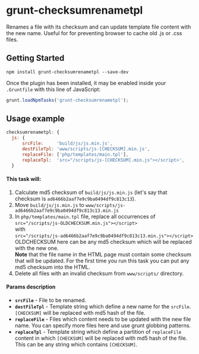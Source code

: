 # grunt-checksumrenametpl
Renames a file with its checksum and can update template file content with the new name.
Useful for for preventing browser to cache old .js or .css files.


## Getting Started
```shell
npm install grunt-checksumrenametpl --save-dev
```
Once the plugin has been installed, it may be enabled inside your `.Gruntfile` with this line of JavaScript:

```js
grunt.loadNpmTasks('grunt-checksumrenametpl');
```


## Usage example
```js
checksumrenametpl: {
  js: {
      srcFile:     'build/js/js.min.js',
      destFileTpl: 'www/scripts/js-[CHECKSUM].min.js',
      replaceFile: ['php/templates/main.tpl'],
      replaceTpl:  'src="/scripts/js-[CHECKSUM].min.js"></script>',
  }
```


#### This task will:
1. Calculate md5 checksum of `build/js/js.min.js` (let's say that checksum is `ad6466b2aaf7e9c9ba0494df9c813c13`).
2. Move `build/js/js.min.js` to `www/scripts/js-ad6466b2aaf7e9c9ba0494df9c813c13.min.js`  
3. In `php/templates/main.tpl` file, replace all occurrences of  
   `src="/scripts/js-OLDCHECKSUM.min.js"></script>`  
   with  
   `src="/scripts/js-ad6466b2aaf7e9c9ba0494df9c813c13.min.js"></script>`  
   OLDCHECKSUM here can be any md5 checksum which will be replaced with the new one.  
   **Note** that the file name in the HTML page must contain some checksum that will be updated. For the first time you run this task you can put any md5 checksum into the HTML.
4. Delete all files with an invalid checksum from `www/scripts/` directory.


#### Params description
* **`srcFile`** - File to be renamed.
* **`destFileTpl`** - Template string which define a new name for the `srcFile`. `[CHECKSUM]` will be replaced with md5 hash of the file.
* **`replaceFile`** - Files which content needs to be updated with the new file name. You can specify more files here and use grunt globbing patterns.
* **`replaceTpl`** - Template string which define a partition of `replaceFile` content in which `[CHECKSUM]` will be replaced with md5 hash of the file. This can be any string which contains `[CHECKSUM]`.
